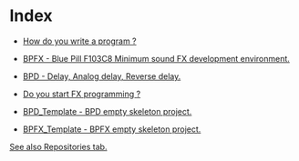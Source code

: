 # Index

* <a href=https://github.com/DIYFXWorld/How_do_you_write_a_program>How do you write a program ?</a>  

* <a href=https://github.com/DIYFXWorld/BPFX/>BPFX - Blue Pill F103C8 Minimum sound FX development environment.</a>  
* <a href=https://github.com/DIYFXWorld/BPD/>BPD - Delay, Analog delay, Reverse delay.</a>  

* <a href=https://github.com/DIYFXWorld/Do_you_start_FX_programming>Do you start FX programming ?</a>  

* <a href=https://github.com/DIYFXWorld/BPD_Template/>BPD_Template - BPD empty skeleton project.</a>  
* <a href=https://github.com/DIYFXWorld/BPFX_Template/>BPFX_Template - BPFX empty skeleton project.</a>  


<a href="https://github.com/DIYFXWorld?tab=repositories">See also Repositories tab.</a>

